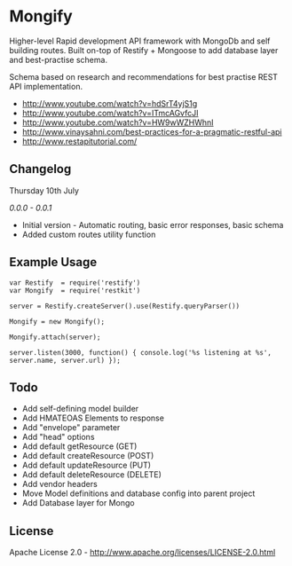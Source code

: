 # Mongify

Higher-level Rapid development API framework with MongoDb and self building routes.
Built on-top of Restify + Mongoose to add database layer and best-practise schema.

Schema based on research and recommendations for best practise REST API implementation.

- http://www.youtube.com/watch?v=hdSrT4yjS1g
- http://www.youtube.com/watch?v=ITmcAGvfcJI
- http://www.youtube.com/watch?v=HW9wWZHWhnI
- http://www.vinaysahni.com/best-practices-for-a-pragmatic-restful-api
- http://www.restapitutorial.com/

## Changelog

Thursday 10th July

*0.0.0 - 0.0.1*

- Initial version - Automatic routing, basic error responses, basic schema
- Added custom routes utility function

## Example Usage

```
var Restify  = require('restify')
var Mongify  = require('restkit')

server = Restify.createServer().use(Restify.queryParser())

Mongify = new Mongify();

Mongify.attach(server);

server.listen(3000, function() { console.log('%s listening at %s', server.name, server.url) });

```

## Todo

- Add self-defining model builder
- Add HMATEOAS Elements to response
- Add "envelope" parameter
- Add "head" options
- Add default getResource (GET)
- Add default createResource (POST)
- Add default updateResource (PUT)
- Add default deleteResource (DELETE)
- Add vendor headers
- Move Model definitions and database config into parent project
- Add Database layer for Mongo


## License

Apache License 2.0 - http://www.apache.org/licenses/LICENSE-2.0.html

